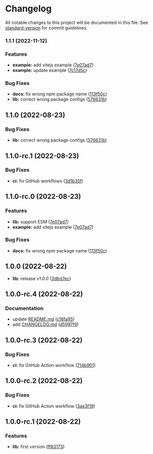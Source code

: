 # Changelog

All notable changes to this project will be documented in this file. See [standard-version](https://github.com/conventional-changelog/standard-version) for commit guidelines.

### 1.1.1 (2022-11-12)


### Features

* **example:** add vitejs example ([7e07ad7](https://github.com/ansidev/swetrix-vue/commit/7e07ad718c946dc47b92f1ef99b5fe5d1f89bccc))
* **example:** update example ([7c17d5c](https://github.com/ansidev/swetrix-vue/commit/7c17d5c616d2d9ffd70c50f1cd84dfc91e5771af))


### Bug Fixes

* **docs:** fix wrong npm package name ([113f50c](https://github.com/ansidev/swetrix-vue/commit/113f50c7df7d2dc4ea62aacb8ba05ce3eebcd860))
* **lib:** correct wrong package configs ([576631b](https://github.com/ansidev/swetrix-vue/commit/576631beee16b0a35c3c5f9dbb35643414e953bd))

## 1.1.0 (2022-08-23)

### Bug Fixes

* **lib:** correct wrong package configs ([576631b](https://github.com/ansidev/swetrix-vue/commit/576631beee16b0a35c3c5f9dbb35643414e953bd))

## 1.1.0-rc.1 (2022-08-23)

### Bug Fixes

* **ci:** fix GitHub workflows ([3d1b35f](https://github.com/ansidev/swetrix-vue/commit/3d1b35f53ed2e520eb47670c48830ce12428bc0d))

## 1.1.0-rc.0 (2022-08-23)

### Features

* **lib:** support ESM ([7e07ad7](https://github.com/ansidev/swetrix-vue/commit/7e07ad718c946dc47b92f1ef99b5fe5d1f89bccc))
* **example:** add vitejs example ([7e07ad7](https://github.com/ansidev/swetrix-vue/commit/7e07ad718c946dc47b92f1ef99b5fe5d1f89bccc))

### Bug Fixes

* **docs:** fix wrong npm package name ([113f50c](https://github.com/ansidev/swetrix-vue/commit/113f50c7df7d2dc4ea62aacb8ba05ce3eebcd860))

## 1.0.0 (2022-08-22)

- **lib:** release v1.0.0 ([3dbd7ec](https://github.com/ansidev/swetrix-vue/commit/3dbd7ec805a1409311cfeab54c7e1a4500fcf64a))

## 1.0.0-rc.4 (2022-08-22)

### Documentation

- update [README.md](./README.md) ([c18fa95](https://github.com/ansidev/swetrix-vue/commit/c18fa95316445f8eea52893cb3e1717b28061d1e))
- add [CHANGELOG.md](./CHANGELOG.md) ([d5997f9](https://github.com/ansidev/swetrix-vue/commit/d5997f98f28f549cdd2205f914125dae8c22ba95))

## 1.0.0-rc.3 (2022-08-22)

### Bug Fixes

- **ci:** fix GitHub Action workflow ([714b901](https://github.com/ansidev/swetrix-vue/commit/714b901e52951257fd345bf62b9aeb22cce3f369))

## 1.0.0-rc.2 (2022-08-22)

### Bug Fixes

- **ci:** fix GitHub Action workflow ([3ae3f19](https://github.com/ansidev/swetrix-vue/commit/3ae3f19a403e9b7d5316420571fd53fe1c640e3b))

## 1.0.0-rc.1 (2022-08-22)

### Features

- **lib:** first version ([ff83173](https://github.com/ansidev/swetrix-vue/commit/ff83173486eeb0722ac2cd761b94307b5809e609))
